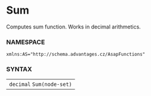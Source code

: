 # Sum

Computes sum function. Works in decimal arithmetics.

### NAMESPACE

`xmlns:AS="http://schema.advantages.cz/AsapFunctions"`

### SYNTAX

<table class="confluenceTable">
<colgroup>
<col style="width: 100%" />
</colgroup>
<tbody>
<tr class="odd">
<td class="confluenceTd"><div class="container" title="Hint: double-click to select code">
<div class="line number1 index0 alt2">
<code class="sourceCode cs"><span class="dt">decimal</span></code> <code class="sourceCode cs"><span class="fu">Sum</span><span class="op">(</span>node<span class="op">-</span>set</code><code class="sourceCode cs"><span class="op">)</span></code>
</div>
</div></td>
</tr>
</tbody>
</table>
